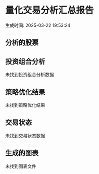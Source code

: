 # 量化交易分析汇总报告

生成时间: 2025-03-22 19:53:24

## 分析的股票


## 投资组合分析

未找到投资组合分析数据

## 策略优化结果

未找到策略优化结果

## 交易状态

未找到交易状态数据

## 生成的图表

未找到图表文件
